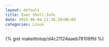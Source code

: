 ```yaml
---
layout: default                                                                                                              
title: Exec Shell.Info                                                                                                                       
date: 2015-06-04 12:38:28+00:00                                                                                                                        
categories: Linux                                                                                                                
---                                                                                                                              
```


{% gist makeittotop/d4c21124aaeb78108ffd %}                                                                                                           

